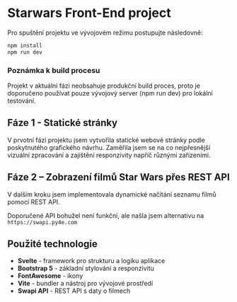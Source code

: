 
# Starwars Front-End project


Pro spuštění projektu ve vývojovém režimu postupujte následovně:

```bash
npm install
npm run dev
```

### Poznámka k build procesu
Projekt v aktuální fázi neobsahuje produkční build proces, proto je doporučeno používat pouze vývojový server (npm run dev) pro lokální testování.

## Fáze 1 - Statické stránky
V prvotní fázi projektu jsem vytvořila statické webové stránky podle poskytnutého grafického návrhu. Zaměřila jsem se na co nejpřesnější vizuální zpracování a zajištění responzivity napříč různými zařízeními.

## Fáze 2 – Zobrazení filmů Star Wars přes REST API

V dalším kroku jsem implementovala dynamické načítání seznamu filmů pomocí REST API.

Doporučené API bohužel není funkční, ale našla jsem alternativu na `https://swapi.py4e.com`


## Použité technologie
* **Svelte** - framework pro strukturu a logiku aplikace
* **Bootstrap 5** - základní stylování a responzivitu
* **FontAwesome** - ikony
* **Vite** - bundler a nástroj pro vývojové prostředí
* **Swapi API** - REST API s daty o filmech



